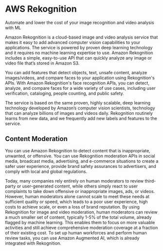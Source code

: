 # AWS Rekognition

Automate and lower the cost of your image recognition and video analysis with ML

Amazon Rekognition is a cloud-based image and video analysis service that makes it easy to add advanced computer vision capabilities to your applications. The service is powered by proven deep learning technology and it requires no machine learning expertise to use. Amazon Rekognition includes a simple, easy-to-use API that can quickly analyze any image or video file that’s stored in Amazon S3.

You can add features that detect objects, text, unsafe content, analyze images/videos, and compare faces to your application using Rekognition's APIs. With Amazon Rekognition's face recognition APIs, you can detect, analyze, and compare faces for a wide variety of use cases, including user verification, cataloging, people counting, and public safety.

The service is based on the same proven, highly scalable, deep learning technology developed by Amazon’s computer vision scientists, technology that can analyze billions of images and videos daily. Rekognition routinely learns from new data, and we frequently add new labels and features to the service.

## Content Moderation

You can use Amazon Rekognition to detect content that is inappropriate, unwanted, or offensive. You can use Rekognition moderation APIs in social media, broadcast media, advertising, and e-commerce situations to create a safer user experience, provide brand safety assurances to advertisers, and comply with local and global regulations.

Today, many companies rely entirely on human moderators to review third-party or user-generated content, while others simply react to user complaints to take down offensive or inappropriate images, ads, or videos. However, human moderators alone cannot scale to meet these needs at sufficient quality or speed, which leads to a poor user experience, high costs to achieve scale, or even a loss of brand reputation. By using Rekognition for image and video moderation, human moderators can review a much smaller set of content, typically 1-5% of the total volume, already flagged by machine learning. This enables them to focus on more valuable activities and still achieve comprehensive moderation coverage at a fraction of their existing cost. To set up human workforces and perform human review tasks, you can use Amazon Augmented AI, which is already integrated with Rekognition.

